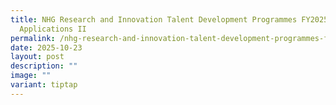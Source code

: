 ```yaml
---
title: NHG Research and Innovation Talent Development Programmes FY2025 Call for
  Applications II
permalink: /nhg-research-and-innovation-talent-development-programmes-fy2025-call-for-applications-ii/
date: 2025-10-23
layout: post
description: ""
image: ""
variant: tiptap
---
```

